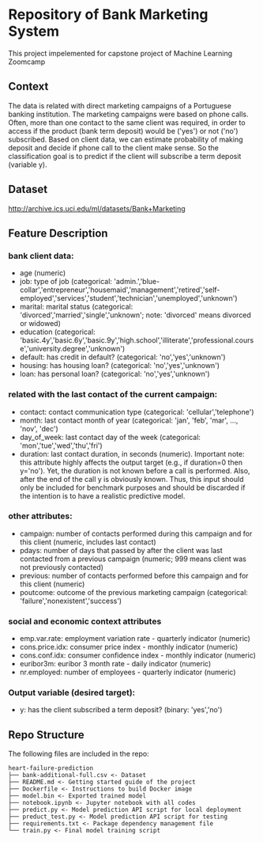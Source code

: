# Repository of Bank Marketing System
This project impelemented for capstone project of Machine Learning Zoomcamp

## Context

The data is related with direct marketing campaigns of a Portuguese banking institution. The marketing campaigns were based on phone calls. Often, more than one contact to the same client was required, in order to access if the product (bank term deposit) would be ('yes') or not ('no') subscribed. Based on client data, we can estimate probability of making deposit and decide if phone call to the client make sense. So the classification goal is to predict if the client will subscribe a term deposit (variable y).

## Dataset

http://archive.ics.uci.edu/ml/datasets/Bank+Marketing

## Feature Description

### bank client data:
- age (numeric)
- job: type of job (categorical: 'admin.','blue-collar','entrepreneur','housemaid','management','retired','self-employed','services','student','technician','unemployed','unknown')
- marital: marital status (categorical: 'divorced','married','single','unknown'; note: 'divorced' means divorced or widowed)
- education (categorical: 'basic.4y','basic.6y','basic.9y','high.school','illiterate','professional.course','university.degree','unknown')
- default: has credit in default? (categorical: 'no','yes','unknown')
- housing: has housing loan? (categorical: 'no','yes','unknown')
- loan: has personal loan? (categorical: 'no','yes','unknown')

### related with the last contact of the current campaign:
- contact: contact communication type (categorical: 'cellular','telephone')
- month: last contact month of year (categorical: 'jan', 'feb', 'mar', ..., 'nov', 'dec')
- day_of_week: last contact day of the week (categorical: 'mon','tue','wed','thu','fri')
- duration: last contact duration, in seconds (numeric). Important note: this attribute highly affects the output target (e.g., if duration=0 then y='no'). Yet, the duration is not known before a call is performed. Also, after the end of the call y is obviously known. Thus, this input should only be included for benchmark purposes and should be discarded if the intention is to have a realistic predictive model.

### other attributes:
- campaign: number of contacts performed during this campaign and for this client (numeric, includes last contact)
- pdays: number of days that passed by after the client was last contacted from a previous campaign (numeric; 999 means client was not previously contacted)
- previous: number of contacts performed before this campaign and for this client (numeric)
- poutcome: outcome of the previous marketing campaign (categorical: 'failure','nonexistent','success')

### social and economic context attributes
- emp.var.rate: employment variation rate - quarterly indicator (numeric)
- cons.price.idx: consumer price index - monthly indicator (numeric)
- cons.conf.idx: consumer confidence index - monthly indicator (numeric)
- euribor3m: euribor 3 month rate - daily indicator (numeric)
- nr.employed: number of employees - quarterly indicator (numeric)

### Output variable (desired target):
- y: has the client subscribed a term deposit? (binary: 'yes','no')


## Repo Structure

The following files are included in the repo:

```
heart-failure-prediction
├── bank-additional-full.csv <- Dataset
├── README.md <- Getting started guide of the project
├── Dockerfile <- Instructions to build Docker image
├── model.bin <- Exported trained model
├── notebook.ipynb <- Jupyter notebook with all codes
├── predict.py <- Model prediction API script for local deployment
├── preduct_test.py <- Model prediction API script for testing
├── requirements.txt <- Package dependency management file
└── train.py <- Final model training script
```
